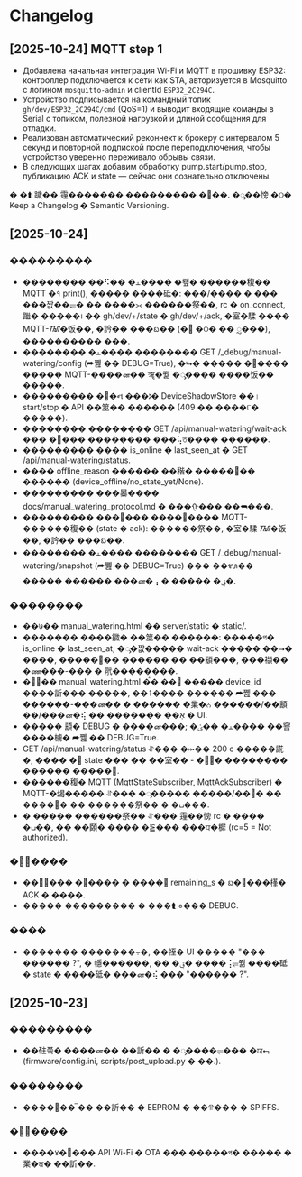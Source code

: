 # Changelog

## [2025-10-24] MQTT step 1

- Добавлена начальная интеграция Wi-Fi и MQTT в прошивку ESP32: контроллер подключается к сети как STA, авторизуется в Mosquitto с логином `mosquitto-admin` и clientId `ESP32_2C294C`.
- Устройство подписывается на командный топик `gh/dev/ESP32_2C294C/cmd` (QoS=1) и выводит входящие команды в Serial с топиком, полезной нагрузкой и длиной сообщения для отладки.
- Реализован автоматический реконнект к брокеру с интервалом 5 секунд и повторной подпиской после переподключения, чтобы устройство уверенно переживало обрывы связи.
- В следующих шагах добавим обработку pump.start/pump.stop, публикацию ACK и state — сейчас они сознательно отключены.

� �⮬ 䠩�� 䨪������� ��������� �஥��. �ᯮ��㥬 �ଠ� Keep a Changelog � Semantic Versioning.

## [2025-10-24]

### ���������
  - �������� ��⠫�� �⫠���� �뢮� ������稪�� MQTT �१ print(), ����� ����砥�: ���/���� � ��� ���짮��⥫� �� ����⪥ ������祭��, rc � on_connect, 䠪� �����᪨ �� gh/dev/+/state � gh/dev/+/ack, �室�騥 ���� MQTT-ᮮ�饭��, �訡�� ���ᨭ�� (�᫨ �ଠ� �� ᮢ���), ���������� ���.
  - �������� �⫠���� �������� GET /_debug/manual-watering/config (⮫쪮 �� DEBUG=True), �⮡� ����� �஢���� ����� MQTT-����ன�� ॠ�쭮 �ᯮ���� ����饭�� �����.
- ��������� �஢�ન ���ﭨ� DeviceShadowStore ��। start/stop � API ��筮�� ������ (409 �� ����୮� �����).
- �������� �������� GET /api/manual-watering/wait-ack ��� ���� �������� ���⢥ত���� ������.
- ��������� ���� is_online � last_seen_at � GET /api/manual-watering/status.
- ���� offline_reason ������ ��稭� �����஢�� ������ (device_offline/no_state_yet/None).
- ��������� ���㬥���� docs/manual_watering_protocol.md � ���ᠭ��� ��⮪���.
- ��������� ���஡��� ����஢���� MQTT-������稪�� (state � ack): ������祭��, �室�騥 ᮮ�饭��, �訡�� ���ᨭ��.
- �������� �⫠���� �������� GET /_debug/manual-watering/snapshot (⮫쪮 �� DEBUG=True) ��� ��ᬮ�� ����� ������ ���ன�⢠ � ����� �ࢥ�.

### ��������
- ��७�� manual_watering.html �� server/static � static/.
- ������� ����䥩� ��筮�� ������: �����প� is_online � last_seen_at, �ᯮ�짮����� wait-ack ����� ��⮣� ����,
  �����஢�� ������ �� ��䫠���, ���襭�� �ண���-��� � 㢥��������.
- ��࠭�� manual_watering.html �ࠧ� ��᫥ ����� device_id ����訢��� �����, ��⨢���� ������ ⮫쪮 ��� ������-���ன��
  � ������ �業�ਨ ������/��䫠��/���ன�⢮ �� ������� ��אַ � UI.
- ����� 䫠� DEBUG � ����ன���; �ࢨ�� �⫠���� ��窨 ����㯭� ⮫쪮 �� DEBUG=True.
- GET /api/manual-watering/status ⥯��� �⤠�� 200 c �����誮�, ���� �᫨ state ��� �� ��室�� - �஭⥭� �������� ������ �����⭮.
- ������稪� MQTT (MqttStateSubscriber, MqttAckSubscriber) � MQTT-�㡫����� ⥯��� �ᯮ����� �����/��஫� �� ����஥� �� ������祭�� � �ப���.
- � ����� ������祭�� ⥯��� 䨪��㥬 rc � ���� �ப��, �� ��頥� ���� �⪠��� ���ਧ�樨 (rc=5 = Not authorized).

### ��ࠢ����
- ���࠭��� �஡���� � ����⮬ remaining_s � ᨭ�஭���樥� ACK � ����.
- ����� ��������� � ���⮬ ०��� DEBUG.

### ����
- ������� �������⨪�, ��祬� UI ����� "��� ������ ?", � 㡥������, �� �ࢥ� ����⢨⥫쭮 ����砥� state � ����砥� ���ன�⢮ ��� "������ ?".

## [2025-10-23]

### ���������
- ��砫쭠� ����ன�� ��訢�� � �ᯮ����⥫��� �ਯ⮢ (firmware/config.ini, scripts/post_upload.py � ��.).

### ��������
- ����஥�� ࠡ�� ��訢�� � EEPROM � ��⥣��� � SPIFFS.

### ��ࠢ����
- ����४�஢��� API Wi-Fi � OTA ��� �����প� ����� �業�ਥ� ��訢��.

